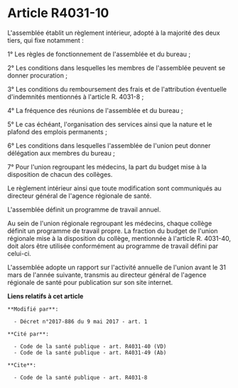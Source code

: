 # Article R4031-10

L'assemblée établit un règlement intérieur, adopté à la majorité des deux tiers, qui fixe notamment :

1° Les règles de fonctionnement de l'assemblée et du bureau ;

2° Les conditions dans lesquelles les membres de l'assemblée peuvent se donner procuration ;

3° Les conditions du remboursement des frais et de l'attribution éventuelle d'indemnités mentionnés à l'article R. 4031-8 ;

4° La fréquence des réunions de l'assemblée et du bureau ;

5° Le cas échéant, l'organisation des services ainsi que la nature et le plafond des emplois permanents ;

6° Les conditions dans lesquelles l'assemblée de l'union peut donner délégation aux membres du bureau ;

7° Pour l'union regroupant les médecins, la part du budget mise à la disposition de chacun des collèges. 

Le règlement intérieur ainsi que toute modification sont communiqués au directeur général de l'agence régionale de santé.

L'assemblée définit un programme de travail annuel.

Au sein de l'union régionale regroupant les médecins, chaque collège définit un programme de travail propre. La fraction du
budget de l'union régionale mise à la disposition du collège, mentionnée à l'article R. 4031-40, doit alors être utilisée
conformément au programme de travail défini par celui-ci.

L'assemblée adopte un rapport sur l'activité annuelle de l'union avant le 31 mars de l'année suivante, transmis au directeur
général de l'agence régionale de santé pour publication sur son site internet.

**Liens relatifs à cet article**

	**Modifié par**:

	  - Décret n°2017-886 du 9 mai 2017 - art. 1

	**Cité par**:

	  - Code de la santé publique - art. R4031-40 (VD)
	  - Code de la santé publique - art. R4031-49 (Ab)

	**Cite**:

	  - Code de la santé publique - art. R4031-8
